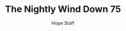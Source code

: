 ---
image: /assets/img/nwd/75_nwd_1corinthians_13_5_b_nlv.png
title: The Nightly Wind Down 75
categories:
  - The Nightly Wind Down
author: Hope Staff
notes: The Nightly Wind Down 75
embed: >-
  EMBED_GOES_HERE
transcript: >-
  SOME LINES OF TEXT START HERE
---